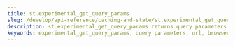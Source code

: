 ```yaml
---
title: st.experimental_get_query_params
slug: /develop/api-reference/caching-and-state/st.experimental_get_query_params
description: st.experimental_get_query_params returns query parameters currently showing in the browser's URL bar.
keywords: experimental_get_query_params, query parameters, url, browser, deprecated, experimental, get
---
```


<Autofunction function="streamlit.experimental_get_query_params" deprecated={true} deprecatedText="<code>st.experimental_get_query_params</code> was deprecated in version 1.30.0. Use <a href='/develop/api-reference/caching-and-state/st.query_params'><code>st.query_params</code></a> instead." />
